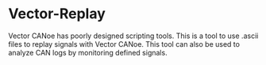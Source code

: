 # Vector-Replay
Vector CANoe has poorly designed scripting tools. This is a tool to use .ascii files to replay signals with Vector CANoe. This tool can also be used to analyze CAN logs by monitoring defined signals.
